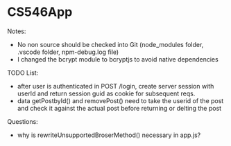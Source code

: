 # CS546App

Notes:
* No non source should be checked into Git (node_modules folder, .vscode folder, npm-debug.log file) 
* I changed the bcrypt module to bcryptjs to avoid native dependencies 

TODO List:
* after user is authenticated in POST /login, create server session with userId and return session guid as cookie for subsequent reqs.
* data getPostbyId() and removePost() need to take the userid of the post and check it against the actual post before returning or delting the post


Questions:
* why is rewriteUnsupportedBroserMethod() necessary in app.js?
